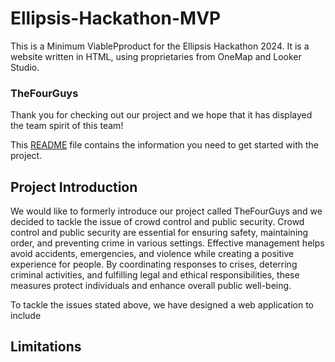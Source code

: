 # Ellipsis-Hackathon-MVP

This is a Minimum ViablePproduct for the Ellipsis Hackathon 2024. It is a website written in HTML, using proprietaries from OneMap and Looker Studio. 

### TheFourGuys

Thank you for checking out our project and we hope that it has displayed the team spirit of this team!

This [README](README.md) file contains the information you need to get started with the project.

## Project Introduction
We would like to formerly introduce our project called TheFourGuys and we decided to tackle the issue of crowd control and public security. Crowd control and public security are essential for ensuring safety, maintaining order, and preventing crime in various settings. Effective management helps avoid accidents, emergencies, and violence while creating a positive experience for people. By coordinating responses to crises, deterring criminal activities, and fulfilling legal and ethical responsibilities, these measures protect individuals and enhance overall public well-being.

To tackle the issues stated above, we have designed a web application to include

## Limitations


## 